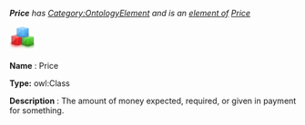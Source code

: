 ___Price__ 
 has
 [Category:OntologyElement](../../Category/OntologyElement "Category:OntologyElement") 
 and is an
 [element of](../../Property/ElementOf "Property:ElementOf") 
[Price](../../Submissions/Price "Submissions:Price")_




  





[![Class](../images/thumb/2/27/Class.gif/45px-Class.gif)](../../Image/Class.gif "Class")


__Name__ 
 : Price
 



__Type:__ 
 owl:Class
 



__Description__ 
 : The amount of money expected, required, or given in payment for something.